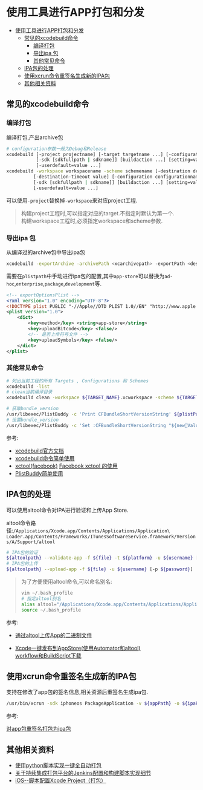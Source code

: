 # 使用工具进行APP打包和分发

<!-- TOC -->

- [使用工具进行APP打包和分发](#%E4%BD%BF%E7%94%A8%E5%B7%A5%E5%85%B7%E8%BF%9B%E8%A1%8Capp%E6%89%93%E5%8C%85%E5%92%8C%E5%88%86%E5%8F%91)
    - [常见的xcodebuild命令](#%E5%B8%B8%E8%A7%81%E7%9A%84xcodebuild%E5%91%BD%E4%BB%A4)
        - [编译打包](#%E7%BC%96%E8%AF%91%E6%89%93%E5%8C%85)
        - [导出ipa 包](#%E5%AF%BC%E5%87%BAipa-%E5%8C%85)
        - [其他常见命令](#%E5%85%B6%E4%BB%96%E5%B8%B8%E8%A7%81%E5%91%BD%E4%BB%A4)
    - [IPA包的处理](#ipa%E5%8C%85%E7%9A%84%E5%A4%84%E7%90%86)
    - [使用xcrun命令重签名生成新的IPA包](#%E4%BD%BF%E7%94%A8xcrun%E5%91%BD%E4%BB%A4%E9%87%8D%E7%AD%BE%E5%90%8D%E7%94%9F%E6%88%90%E6%96%B0%E7%9A%84ipa%E5%8C%85)
    - [其他相关资料](#%E5%85%B6%E4%BB%96%E7%9B%B8%E5%85%B3%E8%B5%84%E6%96%99)

<!-- /TOC -->

## 常见的xcodebuild命令

### 编译打包

编译打包,产出archive包

```sh
# configuration参数一般为Debug和Release
xcodebuild [-project projectname] [-target targetname ...] [-configuration configurationname]
           [-sdk [sdkfullpath | sdkname]] [buildaction ...] [setting=value ...]
           [-userdefault=value ...]
xcodebuild -workspace workspacename -scheme schemename [-destination destinationspecifier]
          [-destination-timeout value] [-configuration configurationname]
          [-sdk [sdkfullpath | sdkname]] [buildaction ...] [setting=value ...]
          [-userdefault=value ...]
```

可以使用`-project`替换掉`-workspace`来对应project工程.

> 构建project工程时,可以指定对应的target.不指定时默认为第一个.  
构建workspace工程时,必须指定workspace和scheme参数.

### 导出ipa 包

从编译过的archive包中导出ipa包

```sh
xcodebuild -exportArchive -archivePath <xcarchivepath> -exportPath <destinationpath> -exportOptionsPlist <plistpath>
```

需要在`plistpath`中手动进行ipa包的配置,其中`app-store`可以替换为`ad-hoc`,`enterprise`,`package`,`development`等.

```xml
<!-- exportOptionsPlist -->
<?xml version="1.0" encoding="UTF-8"?>
<!DOCTYPE plist PUBLIC "-//Apple//DTD PLIST 1.0//EN" "http://www.apple.com/DTDs/PropertyList-1.0.dtd">
<plist version="1.0">
    <dict>
        <key>method</key> <string>app-store</string>
        <key>uploadBitcode</key> <false/>
        <!-- 是否上传符号文件 -->
        <key>uploadSymbols</key> <false/>
    </dict>
</plist>
```

### 其他常见命令

```sh
# 列出当前工程的所有 Targets , Configurations 和 Schemes
xcodebuild -list
# clean当前编译目录
xcodebuild clean -workspace ${TARGET_NAME}.xcworkspace -scheme ${TARGET_NAME} -configuration ${BUILD_TYPE}

# 获取bundle_version
/usr/libexec/PlistBuddy -c 'Print CFBundleShortVersionString' ${plistPath}
# 设置bundle_version
/usr/libexec/PlistBuddy -c 'Set :CFBundleShortVersionString "${newValue}"' ${plistPath}
```

参考:

* [xcodebuild官方文档](https://developer.apple.com/legacy/library/documentation/Darwin/Reference/ManPages/man1/xcodebuild.1.html)
* [xcodebuild命令简单使用](https://www.jianshu.com/p/88d9f2e57004)
* [xctool(facebook)](https://github.com/facebook/xctool)
[Facebook xctool 的使用](https://www.jianshu.com/p/23646d85cfa1)
* [PlistBuddy简单使用](https://www.jianshu.com/p/2167f755c47e)

## IPA包的处理

可以使用altool命令对IPA进行验证和上传App Store.

altool命令路径:`/Applications/Xcode.app/Contents/Applications/Application\ Loader.app/Contents/Frameworks/ITunesSoftwareService.framework/Versions/A/Support/altool`

```sh
# IPA包的验证
${altoolpath} --validate-app -f ${file} -t ${platform} -u ${username} [-p ${password}]
# IPA包的上传
${altoolpath} --upload-app -f ${file} -u ${username} [-p ${password}]
```

> 为了方便使用altool命令,可以命名别名:
> ```sh
> vim ~/.bash_profile
> # 指定altool别名
> alias altool="/Applications/Xcode.app/Contents/Applications/Application\ Loader.app/Contents/Frameworks/ITunesSoftwareService.framework/Versions/A/Support/altool"
> source ~/.bash_profile
> ```

参考:

* [通过altool上传App的二进制文件](http://help.apple.com/itc/apploader/#/apdATD1E53-D1E1A1303-D1E53A1126)

* [Xcode一键发布到AppStore(使用Automator和altool)](http://blog.csdn.net/gukong/article/details/51578618)  
[workflow和BuildScript下载](https://quxiaolei.github.io/XLLog/resources/Xcode%E4%B8%80%E9%94%AE%E5%8F%91%E5%B8%83%E5%88%B0AppStore%28%E4%BD%BF%E7%94%A8Automator%E5%92%8Caltool%29)

## 使用xcrun命令重签名生成新的IPA包

支持在修改了app包的签名信息,相关资源后重签名生成ipa包.

```sh
/usr/bin/xcrun -sdk iphoneos PackageApplication -v ${appPath} -o ${ipaPath} --sign ${signInfo} --embed ${mobileprovisionPath}
```

参考:

[对app包重签名打包为ipa包](http://www.cnblogs.com/yesun/archive/2013/08/16/3261839.html)

## 其他相关资料

* [使用python脚本实现一键全自动打包](https://github.com/Quxiaolei/iOSAutoPackage)
* [关于持续集成打包平台的Jenkins配置和构建脚本实现细节](http://debugtalk.com/post/iOS-Android-Packing-with-Jenkins-details/)
* [iOS--脚本配置Xcode Project（打包）](http://blog.csdn.net/chsadin/article/details/61192923)